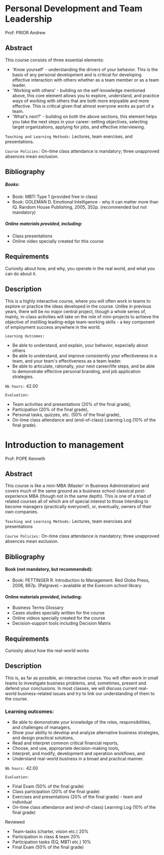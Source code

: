 # Personal Development and Team Leadership

Prof: PRIOR Andrew

## Abstract

This course consists of three essential elements:

- 'Know yourself' - understanding the drivers of your behavior. This is the basis of any personal development and is critical for developing effective interaction with others whether as a team member or as a team leader.
- 'Working with others' - building on the self-knowledge mentioned above, this core element allows you to explore, understand, and practice ways of working with others that are both more enjoyable and more effective. This is critical given that almost everyone works as part of a team.
- 'What's next?' - building on both the above sections, this element helps you take the next steps in your career: setting objectives, selecting target organizations, applying for jobs, and effective interviewing.

`Teaching and Learning Methods:` Lectures, team exercises, and presentations.

`Course Policies:` On-time class attendance is mandatory; three unapproved absences mean exclusion.

## Bibliography

##### Books:

- Book: MBTI Type 1 (provided free in class)
- Book: GOLEMAN D. Emotional Intelligence - why it can matter more than IQ. Random House Publishing, 2005, 352p. (recommended but not mandatory)

##### Online materials provided, including:

- Class presentations
- Online video specially created for this course

## Requirements

Curiosity about how, and why, you operate in the real world, and what you can do about it.

## Description

This is a highly interactive course, where you will often work in teams to explore or practice the ideas developed in the course. Unlike in previous years, there will be no major central project, though a whole series of, mainly, in-class activities will take on the role of mini-projects to achieve the objective of instilling leading-edge team-working skills - a key component of employment success anywhere in the world.

`Learning Outcomes:`

- Be able to understand, and explain, your behavior, especially about others
- Be able to understand, and improve consistently your effectiveness in a team, and your team's effectiveness as a team leader.
- Be able to articulate, rationally, your next career/life steps, and be able to demonstrate effective personal branding, and job application strategies.

`Nb hours:` 42.00

`Evaluation:`

- Team activities and presentations (20% of the final grade),
- Participation (20% of the final grade),
- Personal tasks, quizzes, etc. (50% of the final grade),
- On-time class attendance and (end-of-class) Learning Log (10% of the final grade). 




# Introduction to management

Prof: POPE Kenneth

## Abstract

This course is like a mini-MBA (Master' in Business Administration) and covers much of the same ground as a business school classical post-experience MBA (though not in the same depth). This is one of a triad of related courses all of which are of special interest to those intending to become managers (practically everyone!), or, eventually, owners of their own companies.

`Teaching and Learning Methods:` Lectures, team exercises and presentations

`Course Policies:` On-time class attendance is mandatory; three unapproved absences mean exclusion.

## Bibliography

#### Book (not mandatory, but recommended):

- Book: PETTINGER R. Introduction to Management. Red Globe Press, 2006, 667p. (Palgrave) – available at the Eurecom school library

#### Online materials provided, including:

- Business Terms Glossary
- Cases studies specially written for the course
- Online videos specially created for the course
- Decision-support tools including Decision Matrix

## Requirements

Curiosity about how the real-world works

## Description

This is, as far as possible, an interactive course. You will often work in small teams to investigate business problems, and, sometimes, present and defend your conclusions. In most classes, we will discuss current real-world business-related issues and try to link our understanding of them to the course.

### Learning outcomes:

- Be able to demonstrate your knowledge of the roles, responsibilities, and challenges of managers,
- Show your ability to develop and analyze alternative business strategies, and design practical solutions,
- Read and interpret common critical financial reports,
- Choose, and use, appropriate decision-making tools,
- Interpret, and modify, development and operation workflows, and
- Understand real-world business in a broad and practical manner. 

`Nb hours:` 42.00

`Evaluation:`

- Final Exam (50% of the final grade)
- Class participation (20% of the final grade)
- Exercises and presentations (20% of the final grade) - team and individual
- On-time class attendance and (end-of-class) Learning Log (10% of the final grade)

Reviewed 

* Team-tasks (charter, vision etc.) 20%
* Participation in class & team     20%
* Participation tasks (EQ, MBTI etc.) 10%
* Final Exam (50% of the final grade)
